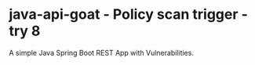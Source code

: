 # java-api-goat - Policy scan trigger - try 8

A simple Java Spring Boot REST App with Vulnerabilities.
